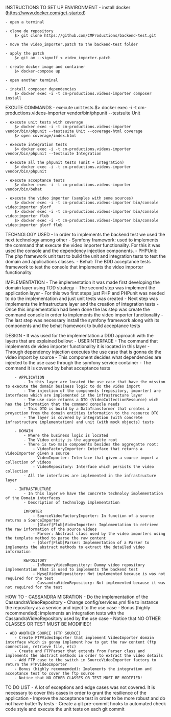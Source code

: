 INSTRUCTIONS TO SET UP ENVIRONMENT
	- install docker (https://www.docker.com/get-started)
	
	- open a terminal
	
	- clone de repository
		$> git clone https://github.com/CMProductions/backend-test.git
	
	- move the video_importer.patch to the backend-test folder
	
	- apply the patch
		$> git am --signoff < video_importer.patch
	
	- create docker image and container
		$> docker-compose up
	
	- open another terminal
	
	- install composer dependencies
		$> docker exec -i -t cm-productions.videos-importer composer install

EXCUTE COMMANDS
	- execute unit tests
		$> docker exec -i -t cm-productions.videos-importer vendor/bin/phpunit --testsuite Unit
	
	- execute unit tests with coverage
		$> docker exec -i -t cm-productions.videos-importer vendor/bin/phpunit --testsuite Unit --coverage-html coverage
		$> open coverage/index.html

	- execute integration tests
		$> docker exec -i -t cm-productions.videos-importer vendor/bin/phpunit --testsuite Integration
	
	- execute all the phpunit tests (unit + integration)
		$> docker exec -i -t cm-productions.videos-importer vendor/bin/phpunit

	- execute acceptance tests
		$> docker exec -i -t cm-productions.videos-importer vendor/bin/behat

	- execute the video importer (samples with some sources)
		$> docker exec -i -t cm-productions.videos-importer bin/console video:importer glorf
		$> docker exec -i -t cm-productions.videos-importer bin/console video:importer flub
		$> docker exec -i -t cm-productions.videos-importer bin/console video:importer glorf flub

TECHNOLOGY USED
	- In order to implements the backend test we used the next technology among other
		- Symfony framework: used to implements the command that execute the video importer functionality. For this it was used the console and the dependency injection components.
		- PHPUnit: The php framework unit test to build the unit and integration tests to test the domain and applications classes.
		- Behat: The BDD acceptance tests framework to test the console that implements the video importer functionality

IMPLEMENTATION
	- The implementation it was made first developing the domain layer using TDD strategy
	- The second step was implement the application layer
	- For this two first steps just PHP and PHPunit was needed to do the implementation and just unit tests was created
	- Next step was implements the infrastructure layer and the creation of integration tests
	- Once this implementation had been done the las step was create the command console in order to implements the video importer functionality
	- The last step was necessary install the symfony framework along with its components and the behat framework to build acceptance tests

DESIGN
	- It was used for the implementation a DDD approach with the layers that are explained bellow:
		- USERINTERFACE
			- The command that implements de video importer functionality it is located in this layer
			- Through dependency injection executes the use case that is gonna do the video import by source
			- This component decides what dependencies are injected to the use case through the symfony service container 
			- The command it is covered by behat acceptance tests

		- APPLICATION
			- In this layer are located the use case that have the mission to execute the domain business logic to do the video import
			- The injection of the components (repository, importer) are interfaces which are implemented in the infrastructure layer
			- The use case returns a DTO (VideoCollectionResource) wich has the information that the command console needs
			- This DTO is build by a DataTransformer that creates a proyection from the domain entities information to the resource DTO
			- The layer is covered by integration (with concrete infrastructure implementation) and unit (with mock objects) tests
		
		- DOMAIN
			- Where the business logic is located
			- The Video entity is the aggregatte root
			- There is two main components besides the aggregatte root:
				- VideoFactoryImporter: Interface that returns a VideoImporter given a source
				- VideoImporter: Interface that given a source import a collection of videos
				- VideoRepository: Interface which persists the video collection
			- All the interfaces are implemented in the infrastructure layer	

		- INFRASTRUCTURE
			- In this layer we have the concrete technoloy implementation of the Domain interfaces
			- Description of technology implementation
				
			IMPORTER
				- SourceVideoFactoryImporter: In function of a source returns a SourceImporter
				- [Glorf|Flub]VideoImporter: Implementation to retrieve the raw information of the source videos
				- Parser: Abstract class used by the video importers using the template method to parse the raw content
				- [Glorf|Flub]Parser: Implementation of a Parser to implements the abstract methods to extract the detailed video information

			REPOSITORY
				- InMemoryVideoRepository: Dummy video repository implementation that is used to implements the backend test
				- MysqlVideoRepository: Not implemented because is was not required for the test
				- CassandraVideoRepository: Not implemented because it was not required for the test 
				
HOW TO
	- CASSANDRA MIGRATION
		- Do the implementation of the CassandraVideoRepository
		- Change config/services.yml file to instance the repository as a service and inject to the use case
		- Bonus (highly recommended): implements an integration tests with the CassandraVideoRepository used by the use case
		- Notice that NO OTHER CLASSES OR TEST MUST BE MODIFIED!
	
	- ADD ANOTHER SOURCE (FTP SOURCE)
		- Create FTPVideoImporter that implement VideoImporter domain interface which is gonna implement how to get the raw content (ftp connection, retrieve file, etc)
		- Create and FTPParser that extends from Parser class and implements the abstract methods in order to extract the video details
		- Add FTP case to the switch in SourceVideoImporter factory to return the FTPVideoImporter
		- Bonus (highly recommended): Implements the integration and acceptance test to cover the ftp source
		- Notice that NO OTHER CLASSES OR TEST MUST BE MODIFIED!

TO DO LIST
	- A lot of exceptions and edge cases was not covered. It is necessary to cover this cases in order to grant the resilience of the application
	- Improve the acceptance test in order to be more robust and do not have butterfly tests
	- Create a git pre-commit hooks to automated check code style and execute the unit tests on each git commit 
